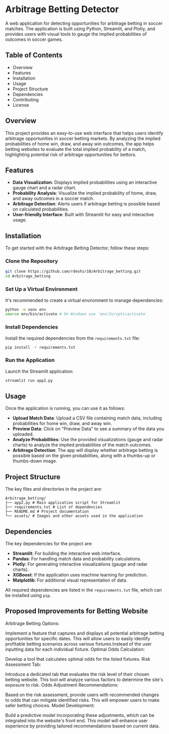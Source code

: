 # Arbitrage Betting Detector

A web application for detecting opportunities for arbitrage betting in soccer matches. The application is built using Python, Streamlit, and Plotly, and provides users with visual tools to gauge the implied probabilities of outcomes in soccer games.

## Table of Contents
- Overview
- Features
- Installation
- Usage
- Project Structure
- Dependencies
- Contributing
- License

## Overview
This project provides an easy-to-use web interface that helps users identify arbitrage opportunities in soccer betting markets. By analyzing the implied probabilities of home win, draw, and away win outcomes, the app helps betting websites to evaluate the total implied probability of a match, highlighting potential risk of arbitrage opportunities for bettors.

## Features
- **Data Visualization**: Displays implied probabilities using an interactive gauge chart and a radar chart.
- **Probability Analysis**: Visualize the implied probability of home, draw, and away outcomes in a soccer match.
- **Arbitrage Detection**: Alerts users if arbitrage betting is possible based on calculated probabilities.
- **User-friendly Interface**: Built with Streamlit for easy and interactive usage.

## Installation
To get started with the Arbitrage Betting Detector, follow these steps:

### Clone the Repository
```bash
git clone https://github.com/rdeshir10/Arbitrage_betting.git
cd Arbitrage_betting
```

### Set Up a Virtual Environment
It's recommended to create a virtual environment to manage dependencies:
```bash
python -m venv env
source env/bin/activate # On Windows use `env\Scripts\activate`
```

### Install Dependencies
Install the required dependencies from the `requirements.txt` file:
```bash
pip install -r requirements.txt
```

### Run the Application
Launch the Streamlit application:
```bash
streamlit run app2.py
```

## Usage
Once the application is running, you can use it as follows:

- **Upload Match Data**: Upload a CSV file containing match data, including probabilities for home win, draw, and away win.
- **Preview Data**: Click on "Preview Data" to see a summary of the data you uploaded.
- **Analyze Probabilities**: Use the provided visualizations (gauge and radar charts) to analyze the implied probabilities of the match outcomes.
- **Arbitrage Detection**: The app will display whether arbitrage betting is possible based on the given probabilities, along with a thumbs-up or thumbs-down image.

## Project Structure
The key files and directories in the project are:
```
Arbitrage_betting/
├── app2.py # Main application script for Streamlit
├── requirements.txt # List of dependencies
├── README.md # Project documentation
└── assets/ # Images and other assets used in the application
```

## Dependencies
The key dependencies for the project are:

- **Streamlit**: For building the interactive web interface.
- **Pandas**: For handling match data and probability calculations.
- **Plotly**: For generating interactive visualizations (gauge and radar charts).
- **XGBoost**: If the application uses machine learning for prediction.
- **Matplotlib**: For additional visual representation of data.

All required dependencies are listed in the `requirements.txt` file, which can be installed using `pip`.

## Proposed Improvements for Betting Website
Arbitrage Betting Options:

Implement a feature that captures and displays all potential arbitrage betting opportunities for specific dates. This will allow users to easily identify profitable betting scenarios across various fixtures.Instead of the user inputting data for each individual fixture. 
Optimal Odds Calculation:

Develop a tool that calculates optimal odds for the listed fixtures.
Risk Assessment Tab:

Introduce a dedicated tab that evaluates the risk level of their chosen betting website. This tool will analyze various factors to determine the site's exposure to risk.
Odds Adjustment Recommendations:

Based on the risk assessment, provide users with recommended changes to odds that can mitigate identified risks. This will empower users to make safer betting choices.
Model Development:

Build a predictive model incorporating these adjustments, which can be integrated into the website's front end. This model will enhance user experience by providing tailored recommendations based on current data.

